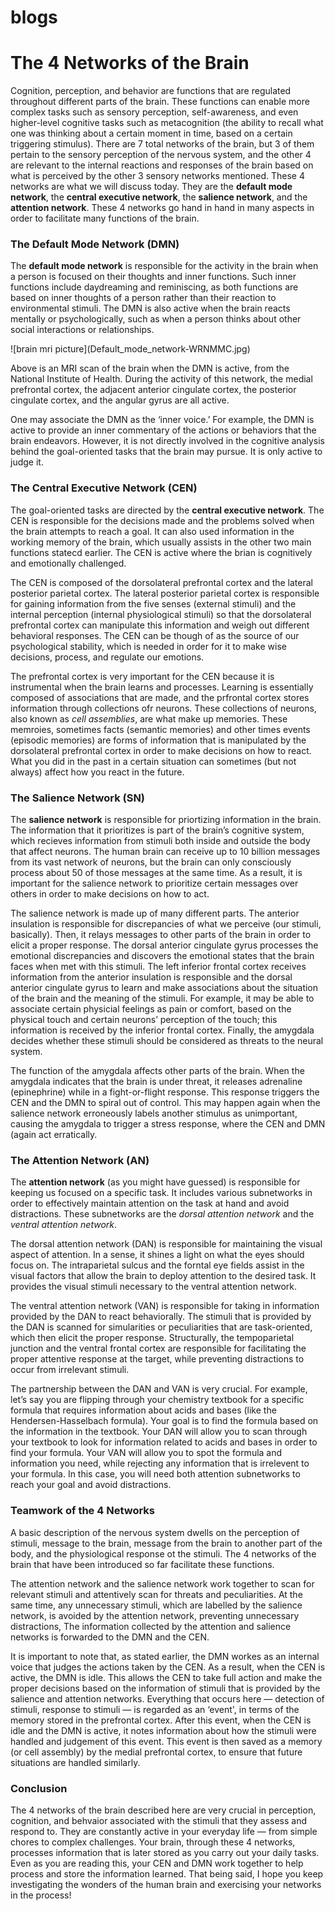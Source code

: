 # blogs
<h1>The 4 Networks of the Brain</h1>
</p>
<p>Cognition, perception, and behavior are functions that are regulated throughout different parts of the brain. These functions can enable more complex tasks such as sensory perception, self-awareness, and even higher-level cognitive tasks such as metacognition (the ability to recall what one was thinking about a certain moment in time, based on a certain triggering stimulus). There are 7 total networks of the brain, but 3 of them pertain to the sensory perception of the nervous system, and the other 4 are relevant to the internal reactions and responses of the brain based on what is perceived by the other 3 sensory networks mentioned. These 4 networks are what we will discuss today. They are the <strong>default mode network</strong>, the <strong>central executive network</strong>, the <strong>salience network</strong>, and the <strong>attention network</strong>. These 4 networks go hand in hand in many aspects in order to facilitate many functions of the brain.
</p>
</p>
<h3>The Default Mode Network (DMN)</h3>
</p>
<p>The <strong>default mode network</strong> is responsible for the activity in the brain when a person is focused on their thoughts and inner functions. Such inner functions include daydreaming and reminiscing, as both functions are based on inner thoughts of a person rather than their reaction to environmental stimuli. The DMN is also active when the brain reacts mentally or psychologically, such as when a person thinks about other social interactions or relationships.
</p>
![brain mri picture](Default_mode_network-WRNMMC.jpg)

</p>
<p>Above is an MRI scan of the brain when the DMN is active, from the National Institute of Health. During the activity of this network, the medial prefrontal cortex, the adjacent anterior cingulate cortex, the posterior cingulate cortex, and the angular gyrus are all active.
</p>
<p>One may associate the DMN as the ‘inner voice.’ For example, the DMN is active to provide an inner commentary of the actions or behaviors that the brain endeavors. However, it is not directly involved in the cognitive analysis behind the goal-oriented tasks that the brain may pursue. It is only active to judge it.
</p>
</p>
<h3>The Central Executive Network (CEN)</h3>
</p>
<p>The goal-oriented tasks are directed by the <strong>central executive network</strong>. The CEN is responsible for the decisions made and the problems solved when the brain attempts to reach a goal. It can also used information in the working memory of the brain, which usually assists in the other two main functions statecd earlier. The CEN is active where the brian is cognitively and emotionally challenged.
</p>
<p>The CEN is composed of the dorsolateral prefrontal cortex and the lateral posterior parietal cortex. The lateral posterior parietal cortex is responsible for gaining information from the five senses (external stimuli) and the internal perception (internal physiological stimuli) so that the dorsolateral prefrontal cortex can manipulate this information and weigh out different behavioral responses. The CEN can be though of as the source of our psychological stability, which is needed in order for it to make wise decisions, process, and regulate our emotions.
</p>
<p>The prefrontal cortex is very important for the CEN because it is instrumental when the brain learns and processes. Learning is essentially composed of associations that are made, and the prfrontal cortex stores information through collections ofr neurons. These collections of neurons, also known as <em>cell assemblies</em>, are what make up memories. These memroies, sometimes facts (semantic memories) and other times events (episodic memories) are forms of information that is manipulated by the dorsolateral prefrontal cortex in order to make decisions on how to react. What you did in the past in a certain situation can sometimes (but not always) affect how you react in the future.
</p>
</p>
<h3>The Salience Network (SN)</h3>
</p>
<p>The <strong>salience network</strong> is responsible for priortizing information in the brain. The information that it prioritizes is part of the brain’s cognitive system, which recieves information from stimuli both inside and outside the body that affect neurons. The human brain can receive up to 10 billion messages from its vast network of neurons, but the brain can only consciously process about 50 of those messages at the same time. As a result, it is important for the salience network to prioritize certain messages over others in order to make decisions on how to act.
</p>
<p>The salience network is made up of many different parts. The anterior insulation is responsible for discrepancies of what we perceive (our stimuli,  basically). Then, it relays messages to other parts of the brain in order to elicit a proper response. The dorsal anterior cingulate gyrus processes the emotional discrepancies and discovers the emotional states that the brain faces when met with this stimuli. The left inferior frontal cortex receives information from the anterior insulation is responsible and the dorsal anterior cingulate gyrus to learn and make associations about the situation of the brain and the meaning of the stimuli. For example, it may be able to associate certain physicial feelings as pain or comfort, based on the physical touch and certain neurons’ perception of the touch; this information is received by the inferior frontal cortex. Finally, the amygdala decides whether these stimuli should be considered as threats to the neural system.
</p>
<p>The function of the amygdala affects other parts of the brain. When the amygdala indicates that the brain is under threat, it releases adrenaline (epinephrine) while in a fight-or-flight response. This response triggers the CEN and the DMN to spiral out of control. This may happen again when the salience network erroneously labels another stimulus as unimportant, causing the amygdala to trigger a stress response, where the CEN and DMN (again act erratically.
</p>
</p>
<h3>The Attention Network (AN)</h3>
</p>
<p>The <strong>attention network</strong> (as you might have guessed) is responsible for keeping us focused on a specific task. It includes various subnetworks in order to effectively maintain attention on the task at hand and avoid distractions. These subnetworks are the <em>dorsal attention network</em> and the <em>ventral attention network</em>.
</p>
<p>The dorsal attention network (DAN) is responsible for maintaining the visual aspect of attention. In a sense, it shines a light on what the eyes should focus on. The intraparietal sulcus and the forntal eye fields assist in the visual factors that allow the brain to deploy attention to the desired task. It provides the visual stimuli necessary to the ventral attention network.
</p>
<p>The ventral attention network (VAN) is responsible for taking in information provided by the DAN to react behaviorally. The stimuli that is provided by the DAN is scanned for simularities or peculiarities that are task-oriented, which then elicit the proper response. Structurally, the tempoparietal junction and the ventral frontal cortex are responsible for facilitating the proper attentive response at the target, while preventing distractions to occur from irrelevant stimuli.
</p>
<p>The partnership between the DAN and VAN is very crucial. For example, let’s say you are flipping through your chemistry textbook for a specific formula that requires information about acids and bases (like the Hendersen-Hasselbach formula). Your goal is to find the formula based on the information in the textbook. Your DAN will allow you to scan through your textbook to look for information related to acids and bases in order to find your formula. Your VAN will allow you to spot the formula and information you need, while rejecting any information that is irrelevent to your formula. In this case, you will need both attention subnetworks to reach your goal and avoid distractions.
</p>
</p>
<h3>Teamwork of the 4 Networks</h3>
</p>
<p>A basic description of the nervous system dwells on the perception of stimuli, message to the brain, message from the brain to another part of the body, and the physiological response ot the stimuli. The 4 networks of the brain that have been introduced so far facilitate these functions.
</p>
<p>The attention network and the salience network work together to scan for relevant stimuli and attentively scan for threats and peculiarities. At the same time, any unnecessary stimuli, which are labelled by the salience network, is avoided by the attention network, preventing unnecessary distractions, The information collected by the attention and salience networks is forwarded to the DMN and the CEN. 
</p>
<p>It is important to note that, as stated earlier, the DMN workes as an internal voice that judges the actions taken by the CEN. As a result, when the CEN is active, the DMN is idle. This allows the CEN to take full action and make the proper decisions based on the information of stimuli that is provided by the salience and attention networks. Everything that occurs here — detection of stimuli, response to stimuli — is regarded as an ‘event', in terms of the memory stored in the prefrontal cortex. After this event, when the CEN is idle and the DMN is active, it notes information about how the stimuli were handled and judgement of this event. This event is then saved as a memory (or cell assembly) by the medial prefrontal cortex, to ensure that future situations are handled similarly.
</p>
</p>
<h3>Conclusion</h3>
</p>
<p>The 4 networks of the brain described here are very crucial in perception, cognition, and behvaior associated with the stimuli that they assess and respond to. They are constantly active in your everyday life — from simple chores to complex challenges. Your brain, through these 4 networks, processes information that is later stored as you carry out your daily tasks. Even as you are reading this, your CEN and DMN work together to help process and store the information learned. That being said, I hope you keep investigating the wonders of the human brain and exercising your networks in the process!
